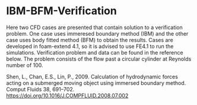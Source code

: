 # IBM-BFM-Verification
Here two CFD cases are presented that contain solution to a verification problem. One case uses immeresed boundary method (IBM) and the other case uses body fitted method (BFM) to obtain the results. Cases are developed in foam-extend 4.1, so it is advised to use FE4.1 to run the simulations. Verification problem and data can be found in the reference below. The problem consists of the flow past a circular cylinder at Reynolds number of 100. 

Shen, L., Chan, E.S., Lin, P., 2009. Calculation of hydrodynamic forces acting on a submerged moving object using immersed boundary method. Comput Fluids 38, 691–702. https://doi.org/10.1016/J.COMPFLUID.2008.07.002
